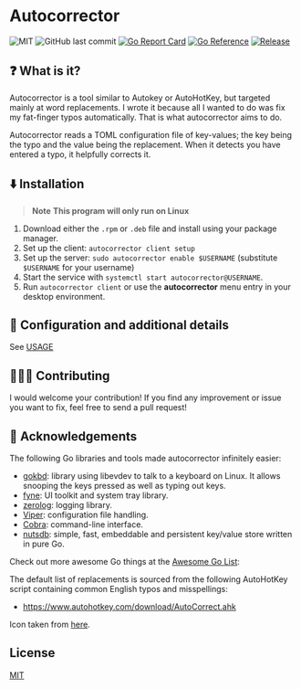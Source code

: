 # Autocorrector

![MIT](https://img.shields.io/github/license/joshuar/autocorrector) 
![GitHub last commit](https://img.shields.io/github/last-commit/joshuar/autocorrector)
[![Go Report Card](https://goreportcard.com/badge/github.com/joshuar/autocorrector?style=flat-square)](https://goreportcard.com/report/github.com/joshuar/autocorrector) 
[![Go Reference](https://pkg.go.dev/badge/github.com/joshuar/autocorrector.svg)](https://pkg.go.dev/github.com/joshuar/autocorrector)
[![Release](https://img.shields.io/github/release/joshuar/autocorrector.svg?style=flat-square)](https://github.com/joshuar/autocorrector/releases/latest)

## ❓ What is it?

Autocorrector is a tool similar to Autokey or AutoHotKey, but targeted mainly at word replacements.  I wrote it because all I wanted to do was fix my fat-finger typos automatically.  That is what autocorrector aims to do.  

Autocorrector reads a TOML configuration file of key-values; the key being the typo and the value being the replacement.  When it detects you have entered a typo, it helpfully corrects it.

## ⬇️ Installation

> **Note**
> **This program will only run on Linux**

1. Download either the `.rpm` or `.deb` file and install using your package manager.
2. Set up the client: `autocorrector client setup`
3. Set up the server: `sudo autocorrector enable $USERNAME` (substitute `$USERNAME` for your username)
4. Start the service with `systemctl start autocorrector@USERNAME`.
5. Run `autocorrector client` or use the **autocorrector** menu entry in your desktop environment.

## 📝 Configuration and additional details

See [USAGE](USAGE.md)

## 🧑‍🤝‍🧑 Contributing

I would welcome your contribution! If you find any improvement or issue you want
to fix, feel free to send a pull request!

## 🙌 Acknowledgements

The following Go libraries and tools made autocorrector infinitely easier:

- [gokbd](https://github.com/joshuar/gokbd): library using libevdev to talk to a keyboard on Linux. It allows snooping the keys pressed as well as typing out keys.
- [fyne](https://fyne.io/): UI toolkit and system tray library.
- [zerolog](https://github.com/rs/zerolog): logging library.
- [Viper](https://github.com/spf13/viper): configuration file handling.
- [Cobra](https://github.com/spf13/cobra): command-line interface.
- [nutsdb](https://xujiajun.cn/nutsdb/): simple, fast, embeddable and persistent key/value store written in pure Go.

Check out more awesome Go things at the [Awesome Go List](https://github.com/avelino/awesome-go):

The default list of replacements is sourced from the following AutoHotKey script containing common English typos and misspellings:

- https://www.autohotkey.com/download/AutoCorrect.ahk

Icon taken from [here](https://pixabay.com/vectors/spellcheck-correct-typo-errors-1292780/).

## License

[MIT](LICENSE)
